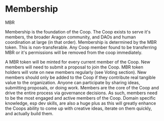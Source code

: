 # Membership
MBR

Membership is the foundation of the Coop. The Coop exists to serve it's members, the broader Aragon community, and DAOs and human coordination at large (in that order). Membership is determined by the MBR token. This is non-transferable. Any Coop member found to be transferring MBR or it's permissions will be removed from the coop immediately.

A MBR token will be minted for every current member of the Coop. New members will need to submit a proposal to join the Coop. MBR token holders will vote on new members regularly (see Voting section). New members should only be added to the Coop if they contribute real tangible value to the organization. Anyone can participate by sharing ideas, submitting proposals, or doing work. Members are the core of the Coop and drive the entire process via governance decisions. As such, members need to be the most engaged and active members of the Coop. Domain specific knowledge, esp dev skills, are also a huge plus as this will greatly enhance the Coops ability to come up with creative ideas, iterate on them quickly, and actually build them.
